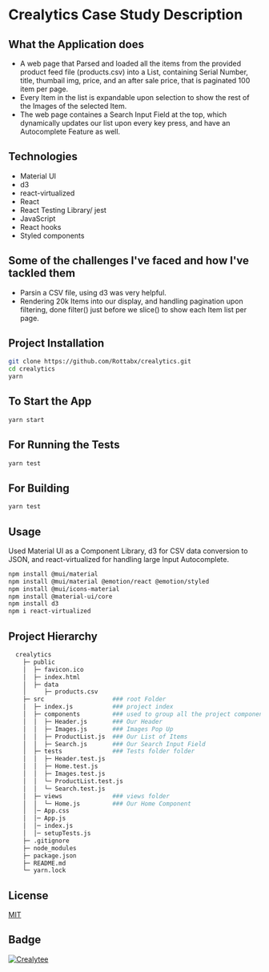 # Crealytics Case Study Description

## What the Application does

- A web page that Parsed and loaded all the items from the provided product feed file (products.csv) into a List, containing Serial Number, title, thumbail img, price, and an after sale price, that is paginated 100 item per page.
- Every Item in the list is expandable upon selection to show the rest of the Images of the selected Item.
- The web page containes a Search Input Field at the top, which dynamically updates our list upon every key press, and have an Autocomplete Feature as well.

## Technologies

- Material UI
- d3
- react-virtualized
- React
- React Testing Library/ jest
- JavaScript
- React hooks
- Styled components

## Some of the challenges I've faced and how I've tackled them

- Parsin a CSV file, using d3 was very helpful.
- Rendering 20k Items into our display, and handling pagination upon filtering, done filter() just before we slice() to show each Item list per page.

## Project Installation

```bash
git clone https://github.com/Rottabx/crealytics.git
cd crealytics
yarn 
```

## To Start the App

```bash
yarn start
```

## For Running the Tests

```bash
yarn test
```

## For Building

```bash
yarn test
```

## Usage

Used Material UI as a Component Library, d3 for CSV data conversion to JSON, and react-virtualized for handling large Input Autocomplete.

```bash
npm install @mui/material
npm install @mui/material @emotion/react @emotion/styled
npm install @mui/icons-material
npm install @material-ui/core
npm install d3
npm i react-virtualized
```

## Project Hierarchy
```bash
  crealytics    
    ├─ public
    │  ├─ favicon.ico
    │  ├─ index.html
    │  ├─ data
    │     ├─ products.csv
    ├─ src                   ### root Folder
    │  ├─ index.js           ### project index
    │  ├─ components         ### used to group all the project components
    │  │  ├─ Header.js       ### Our Header
    │  │  ├─ Images.js       ### Images Pop Up
    │  │  ├─ ProductList.js  ### Our List of Items
    │  │  ├─ Search.js       ### Our Search Input Field
    │  ├─ tests              ### Tests folder folder
    │  │  ├─ Header.test.js    
    │  │  ├─ Home.test.js      
    │  │  ├─ Images.test.js   
    │  │  └─ ProductList.test.js 
    │  │  └─ Search.test.js
    │  ├─ views              ### views folder
    │  │  └─ Home.js         ### Our Home Component
    │  │─ App.css
    │  │─ App.js
    │  │─ index.js
    │  │─ setupTests.js
    ├─ .gitignore 
    ├─ node_modules
    ├─ package.json
    ├─ README.md
    └─ yarn.lock
```

## License

[MIT](https://choosealicense.com/licenses/mit/)

## Badge

<a href="https://www.crealytics.com"> <img src="https://img.shields.io/badge/Mahmoud%20Rottab-Crealytee-red" alt="Crealytee" /> </a>
  